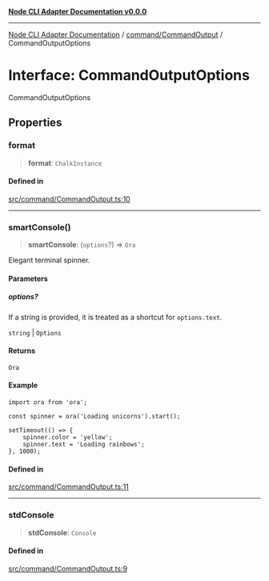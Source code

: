 [**Node CLI Adapter Documentation v0.0.0**](../../../README.md)

***

[Node CLI Adapter Documentation](../../../modules.md) / [command/CommandOutput](../README.md) / CommandOutputOptions

# Interface: CommandOutputOptions

CommandOutputOptions

## Properties

### format

> **format**: `ChalkInstance`

#### Defined in

[src/command/CommandOutput.ts:10](https://github.com/stonemjs/node-cli-adapter/blob/51fcc01bbd0eb589538cce80e62e720559e5481a/src/command/CommandOutput.ts#L10)

***

### smartConsole()

> **smartConsole**: (`options`?) => `Ora`

Elegant terminal spinner.

#### Parameters

##### options?

If a string is provided, it is treated as a shortcut for `options.text`.

`string` | `Options`

#### Returns

`Ora`

#### Example

```
import ora from 'ora';

const spinner = ora('Loading unicorns').start();

setTimeout(() => {
	spinner.color = 'yellow';
	spinner.text = 'Loading rainbows';
}, 1000);
```

#### Defined in

[src/command/CommandOutput.ts:11](https://github.com/stonemjs/node-cli-adapter/blob/51fcc01bbd0eb589538cce80e62e720559e5481a/src/command/CommandOutput.ts#L11)

***

### stdConsole

> **stdConsole**: `Console`

#### Defined in

[src/command/CommandOutput.ts:9](https://github.com/stonemjs/node-cli-adapter/blob/51fcc01bbd0eb589538cce80e62e720559e5481a/src/command/CommandOutput.ts#L9)
